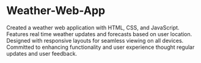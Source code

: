 # Weather-Web-App
Created a weather web application with HTML, CSS, and JavaScript. Features real time weather updates and forecasts based on user location. Designed with responsive layouts for seamless viewing on all devices. Committed to enhancing functionality and user experience thought regular updates and user feedback.
